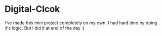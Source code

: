 # Digital-Clcok
I've made this mini project completely on my own. I had hard time by doing it's logic. But I did it at end of the day :)
